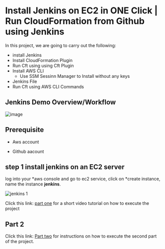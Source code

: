 # Install Jenkins on EC2 in ONE Click | Run CloudFormation from Github using Jenkins

In this project, we are going to carry out the following:

* install Jenkins
* Install CloudFormation Plugin
* Run Cft using using Cft Plugin
* Install AWS CLI
  * Use SSM Sessinn Manager to Install without any keys
* Jenkins File
* Run Cft using AWS CLI Commands

## Jenkins Demo Overview/Workflow

![image](https://user-images.githubusercontent.com/115881685/209539104-72e6b752-151f-4701-99e4-ec5b38161ba7.png)

## Prerequisite
- Aws account

- Github aacount

## step 1 install jenkins on an EC2 server

log into your *aws console and go to ec2 service, click on *create instance, name the instance **jenkins**.

![jenkins  1](https://user-images.githubusercontent.com/115881685/210998997-336f1467-3281-41be-830a-036d66fe926b.JPG)




Click this link: [part one](https://youtu.be/b6z6i3Lrp04) for a short video tutorial on how to execute the project


## Part 2


Click this link: [Part two](https://youtu.be/XnRqGMSCQyY) for instructions on how to execute the second part of the project.


